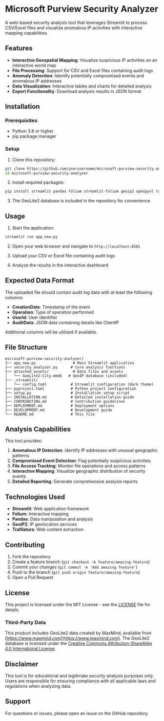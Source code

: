 # Microsoft Purview Security Analyzer

A web-based security analysis tool that leverages Streamlit to process CSV/Excel files and visualize anomalous IP activities with interactive mapping capabilities.

## Features

- **Interactive Geospatial Mapping**: Visualize suspicious IP activities on an interactive world map
- **File Processing**: Support for CSV and Excel files containing audit logs
- **Anomaly Detection**: Identify potentially compromised events and anomalous IP addresses
- **Data Visualization**: Interactive tables and charts for detailed analysis
- **Export Functionality**: Download analysis results in JSON format

## Installation

### Prerequisites

- Python 3.8 or higher
- pip package manager

### Setup

1. Clone this repository:
```bash
git clone https://github.com/yourusername/microsoft-purview-security-analyzer.git
cd microsoft-purview-security-analyzer
```

2. Install required packages:
```bash
pip install streamlit pandas folium streamlit-folium geoip2 openpyxl trafilatura
```

3. The GeoLite2 database is included in the repository for convenience

## Usage

1. Start the application:
```bash
streamlit run app_new.py
```

2. Open your web browser and navigate to `http://localhost:8501`

3. Upload your CSV or Excel file containing audit logs

4. Analyze the results in the interactive dashboard

## Expected Data Format

The uploaded file should contain audit log data with at least the following columns:
- **CreationDate**: Timestamp of the event
- **Operation**: Type of operation performed
- **UserId**: User identifier
- **AuditData**: JSON data containing details like ClientIP

Additional columns will be utilized if available.

## File Structure

```
microsoft-purview-security-analyzer/
├── app_new.py                 # Main Streamlit application
├── security_analyzer.py      # Core analysis functions
├── attached_assets/           # Data files and assets
│   └── GeoLite2-City.mmdb   # GeoIP database (included)
├── .streamlit/
│   └── config.toml           # Streamlit configuration (dark theme)
├── pyproject.toml            # Python project configuration
├── setup.py                  # Installation setup script
├── INSTALLATION.md           # Detailed installation guide
├── CONTRIBUTING.md           # Contribution guidelines
├── DEPLOYMENT.md             # Deployment options
├── DEVELOPMENT.md            # Development guide
└── README.md                 # This file
```

## Analysis Capabilities

This tool provides:

1. **Anomalous IP Detection**: Identify IP addresses with unusual geographic patterns
2. **Compromised Event Detection**: Flag potentially suspicious activities
3. **File Access Tracking**: Monitor file operations and access patterns
4. **Interactive Mapping**: Visualize geographic distribution of security events
5. **Detailed Reporting**: Generate comprehensive analysis reports

## Technologies Used

- **Streamlit**: Web application framework
- **Folium**: Interactive mapping
- **Pandas**: Data manipulation and analysis
- **GeoIP2**: IP geolocation services
- **Trafilatura**: Web content extraction

## Contributing

1. Fork the repository
2. Create a feature branch (`git checkout -b feature/amazing-feature`)
3. Commit your changes (`git commit -m 'Add amazing feature'`)
4. Push to the branch (`git push origin feature/amazing-feature`)
5. Open a Pull Request

## License

This project is licensed under the MIT License - see the [LICENSE](LICENSE) file for details.

### Third-Party Data
This product includes GeoLite2 data created by MaxMind, available from [https://www.maxmind.com](https://www.maxmind.com). The GeoLite2 database is licensed under the [Creative Commons Attribution-ShareAlike 4.0 International License](https://creativecommons.org/licenses/by-sa/4.0/).

## Disclaimer

This tool is for educational and legitimate security analysis purposes only. Users are responsible for ensuring compliance with all applicable laws and regulations when analyzing data.

## Support

For questions or issues, please open an issue on the GitHub repository.